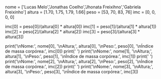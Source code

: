 nome = ['Lucas Melo','Jonathas Coelho','Jhonata Freixihno','Gabriela Freixinho']
altura = [1.70, 1.75, 1.79, 1.66]
peso = [53, 70, 83, 76]
imc = [0, 0, 0, 0]

imc[0] = peso[0]/(altura[0] * altura[0])
imc[1] = peso[1]/(altura[1] * altura[1])
imc[2] = peso[2]/(altura[2] * altura[2])
imc[3] = peso[3]/(altura[3] * altura[3])

print('\nNome:', nome[0], '\nAltura;', altura[0], '\nPeso:', peso[0], '\nÍndice de massa corpórea:', imc[0])
print(' ')
print('\nNome:', nome[1], '\nAltura;', altura[1], '\nPeso:', peso[1], '\nÍndice de massa corpórea:', imc[1])
print(' ')
print('\nNome:', nome[2], '\nAltura;', altura[2], '\nPeso:', peso[2], '\nÍndice de massa corpórea:', imc[2])
print(' ')
print('\nNome:', nome[3], '\nAltura;', altura[3], '\nPeso:', peso[3], '\nÍndice de massa corpórea:', imc[3])
